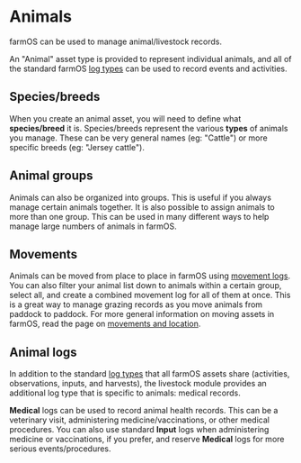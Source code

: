 # Animals

farmOS can be used to manage animal/livestock records.

An "Animal" asset type is provided to represent individual animals, and all of
the standard farmOS [log types] can be used to record events and activities.

## Species/breeds

When you create an animal asset, you will need to define what **species/breed**
it is. Species/breeds represent the various **types** of animals you manage.
These can be very general names (eg: "Cattle") or more specific breeds (eg:
"Jersey cattle").

## Animal groups

Animals can also be organized into groups. This is useful if you always manage
certain animals together. It is also possible to assign animals to more than
one group. This can be used in many different ways to help manage large
numbers of animals in farmOS.

## Movements

Animals can be moved from place to place in farmOS using [movement logs]. You
can also filter your animal list down to animals within a certain group, select
all, and create a combined movement log for all of them at once. This is a
great way to manage grazing records as you move animals from paddock to
paddock. For more general information on moving assets in farmOS, read the page
on [movements and location].

## Animal logs

In addition to the standard [log types] that all farmOS assets share
(activities, observations, inputs, and harvests), the livestock module provides
an additional log type that is specific to animals: medical records.

**Medical** logs can be used to record animal health records. This can be a
veterinary visit, administering medicine/vaccinations, or other medical
procedures. You can also use standard **Input** logs when administering
medicine or vaccinations, if you prefer, and reserve **Medical** logs for more
serious events/procedures.

[log types]: /guide/logs
[movement logs]: /guide/location
[movements and location]: /guide/location

